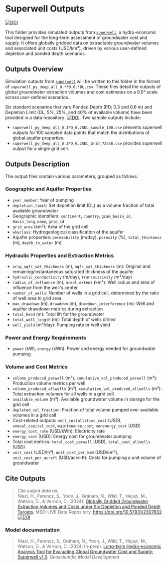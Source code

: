# Superwell Outputs

[![DOI](https://data.msdlive.org/badge/DOI/10.57931/2307832.svg)](https://doi.org/10.57931/2307832)

This folder provides simulated outputs from [`superwell`](https://github.com/JGCRI/superwell.git), a hydro-economic tool designed for the long-term assessment of groundwater cost and supply. It offers globally gridded data on extractable groundwater volumes and associated unit costs (USD/km³), driven by various user-defined depletion and ponded depth scenarios.

## Outputs Overview

Simulation outputs from [`superwell`](https://github.com/JGCRI/superwell.git) will be written to this folder in the format of `superwell_py_deep_all_0.*PD_0.*DL.csv`. These files detail the outputs of global groundwater extraction volumes and cost estimates on a 0.5° scale across user-defined scenarios.

Six standard scenarios that vary Ponded Depth (PD; 0.3 and 0.6 m) and Depletion Limit (DL; 5%, 25%, and 40% of available volume) have been provided in a data repository: [![DOI](https://data.msdlive.org/badge/DOI/10.57931/2307832.svg)](https://doi.org/10.57931/2307832). Two sample outputs include:

- `superwell_py_deep_all_0.3PD_0.25DL_sample_100.csv` presents superwell outputs for 100 sampled data points that match the distributions of global aquifer properties.
- `superwell_py_deep_all_0.3PD_0.25DL_Grid_72548.csv` provides superwell output for a single grid cell.

## Outputs Description

The output files contain various parameters, grouped as follows:

### Geographic and Aquifer Properties

- `year_number`: Year of pumping
- `depletion_limit`: Set depletion limit (DL) as a volume fraction of total available groundwater
- Geographic identifiers: `continent`, `country`, `gcam_basin_id`, `Basin_long_name`, `grid_id`
- `grid_area` (km²): Area of the grid cell
- `whyclass`: Hydrogeological classification of the aquifer
- Aquifer properties: `permeability` (m/day), `porosity` (%), `total_thickness` (m), `depth_to_water` (m)

### Hydraulic Properties and Extraction Metrics

- `orig_aqfr_sat_thickness` (m), `aqfr_sat_thickness` (m): Original and remaining/instantaneous saturated thickness of the aquifer
- `hydraulic_conductivity` (m/day), `transmissivity` (m²/day)
- `radius_of_influence` (m), `areal_extent` (km²): Well radius and area of influence from the well's center
- `number_of_wells`: Number of wells in a grid cell, determined by the ratio of well area to grid area
- `max_drawdown` (m), `drawdown` (m), `drawdown_interference` (m): Well and aquifer drawdown metrics during extraction
- `total_head` (m): Total lift for the groundwater
- `total_well_length` (m): Total depth of wells drilled
- `well_yield` (m³/day): Pumping rate or well yield

### Power and Energy Requirements

- `power` (kW), `energy` (kWh): Power and energy needed for groundwater pumping

### Volume and Cost Metrics

- `volume_produced_perwell` (m³), `cumulative_vol_produced_perwell` (m³): Production volume metrics per well
- `volume_produced_allwells` (m³), `cumulative_vol_produced_allwells` (m³): Total extraction volumes for all wells in a grid cell
- `available_volume` (m³): Available groundwater volume in storage for the grid cell
- `depleted_vol_fraction`: Fraction of total volume pumped over available volumes in a grid cell
- Cost-related outputs: `well_installation_cost` (USD), `annual_capital_cost`, `maintenance_cost`, `nonenergy_cost` (USD)
- `energy_cost_rate` (USD/kWh): Electricity rate
- `energy_cost` (USD): Energy cost for groundwater pumping
- Total cost metrics: `total_cost_perwell` (USD), `total_cost_allwells` (USD)
- `unit_cost` (USD/m³), `unit_cost_per_km3` (USD/km³), `unit_cost_per_acreft` (USD/acre-ft): Costs for pumping a unit volume of groundwater

## Cite Outputs

> _Cite output data as:_ \
Niazi, H., Ferencz, S., Yoon, J., Graham, N., Wild, T., Hejazi, M., Watson, D., & Vernon, C. (2024). [Globally Gridded Groundwater Extraction Volumes and Costs under Six Depletion and Ponded Depth Targets](https://doi.org/10.57931/2307832). MSD-LIVE Data Repository. <https://doi.org/10.57931/2307832> \
[![DOI](https://data.msdlive.org/badge/DOI/10.57931/2307832.svg)](https://doi.org/10.57931/2307832)

### Model documentation

> Niazi, H., Ferencz, S., Graham, N., Yoon, J., Wild, T., Hejazi, M., Watson, D., & Vernon, C. (2024; In-prep). [Long-term Hydro-economic Analysis Tool for Evaluating Global Groundwater Cost and Supply: Superwell v1.0](https://gmd.copernicus.org/preprints/). _Geoscientific Model Development_.
